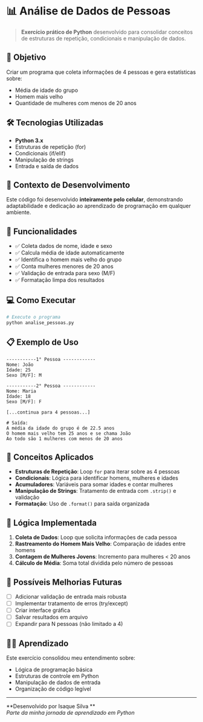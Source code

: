 # 📊 Análise de Dados de Pessoas

> **Exercício prático de Python** desenvolvido para consolidar conceitos de estruturas de repetição, condicionais e manipulação de dados.

## 🎯 Objetivo
Criar um programa que coleta informações de 4 pessoas e gera estatísticas sobre:
- Média de idade do grupo
- Homem mais velho
- Quantidade de mulheres com menos de 20 anos

## 🛠️ Tecnologias Utilizadas
- **Python 3.x**
- Estruturas de repetição (for)
- Condicionais (if/elif)
- Manipulação de strings
- Entrada e saída de dados

## 📱 Contexto de Desenvolvimento
Este código foi desenvolvido **inteiramente pelo celular**, demonstrando adaptabilidade e dedicação ao aprendizado de programação em qualquer ambiente.

## 🔧 Funcionalidades
- ✅ Coleta dados de nome, idade e sexo
- ✅ Calcula média de idade automaticamente
- ✅ Identifica o homem mais velho do grupo
- ✅ Conta mulheres menores de 20 anos
- ✅ Validação de entrada para sexo (M/F)
- ✅ Formatação limpa dos resultados

## 💻 Como Executar
```bash
# Execute o programa
python analise_pessoas.py
```

## 📋 Exemplo de Uso
```
-----------1° Pessoa ------------
Nome: João
Idade: 25
Sexo [M/F]: M

-----------2° Pessoa ------------
Nome: Maria
Idade: 18
Sexo [M/F]: F

[...continua para 4 pessoas...]

# Saída:
A média da idade do grupo é de 22.5 anos
O homem mais velho tem 25 anos e se chama João
Ao todo são 1 mulheres com menos de 20 anos
```

## 🧠 Conceitos Aplicados
- **Estruturas de Repetição**: Loop `for` para iterar sobre as 4 pessoas
- **Condicionais**: Lógica para identificar homens, mulheres e idades
- **Acumuladores**: Variáveis para somar idades e contar mulheres
- **Manipulação de Strings**: Tratamento de entrada com `.strip()` e validação
- **Formatação**: Uso de `.format()` para saída organizada

## 🎯 Lógica Implementada
1. **Coleta de Dados**: Loop que solicita informações de cada pessoa
2. **Rastreamento do Homem Mais Velho**: Comparação de idades entre homens
3. **Contagem de Mulheres Jovens**: Incremento para mulheres < 20 anos
4. **Cálculo de Média**: Soma total dividida pelo número de pessoas

## 🚀 Possíveis Melhorias Futuras
- [ ] Adicionar validação de entrada mais robusta
- [ ] Implementar tratamento de erros (try/except)
- [ ] Criar interface gráfica
- [ ] Salvar resultados em arquivo
- [ ] Expandir para N pessoas (não limitado a 4)

## 👨‍💻 Aprendizado
Este exercício consolidou meu entendimento sobre:
- Lógica de programação básica
- Estruturas de controle em Python
- Manipulação de dados de entrada
- Organização de código legível

---

**Desenvolvido por Isaque Silva **  
*Parte da minha jornada de aprendizado em Python*
